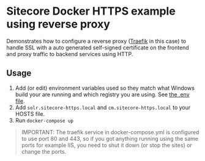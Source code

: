 # Sitecore Docker HTTPS example using reverse proxy

Demonstrates how to configure a reverse proxy ([Traefik](https://github.com/containous/traefik/) in this case) to handle SSL with a auto generated self-signed certificate on the frontend and proxy traffic to backend services using HTTP.

## Usage

1. Add (or edit) environment variables used so they match what Windows build your are running and which registry you are using. See [the .env file](.env).
1. Add `solr.sitecore-https.local` and `cm.sitecore-https.local` to your HOSTS file.
1. Run `docker-compose up`

> IMPORTANT: The traefik service in docker-compose.yml is configured to use port 80 and 443, so if you got anything running using the same ports for example IIS, you need to shut it down (or stop the sites) or change the ports.
